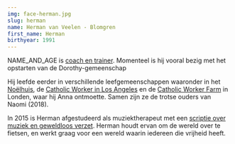 ```yaml
---
img: face-herman.jpg
slug: herman
name: Herman van Veelen - Blomgren
first_name: Herman
birthyear: 1991
---
```

NAME_AND_AGE is
[coach en trainer](http://hermanvanveelen.wordpress.com/).
Momenteel is hij vooral bezig met het opstarten van de Dorothy-gemeenschap

Hij leefde eerder in verschillende leefgemeenschappen waaronder in het [Noëlhuis](http://noelhuis.nl/),
de [Catholic Worker in Los Angeles](http://lacatholicworker.org/) en de [Catholic Worker
Farm](http://thecatholicworkerfarm.org/) in Londen, waar hij Anna ontmoette.
Samen zijn ze de trotse ouders van Naomi (2018).

In 2015 is Herman afgestudeerd als muziektherapeut met een [scriptie over muziek
en geweldloos verzet](http://muziektherapieblog.artez.nl/?p=890).
Herman houdt ervan om de wereld over te fietsen, en werkt graag voor een wereld
waarin iedereen die vrijheid heeft.
